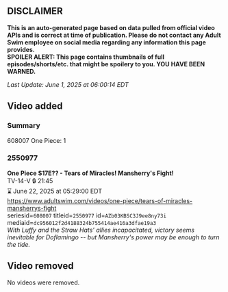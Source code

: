 ## DISCLAIMER
**This is an auto-generated page based on data pulled from official video APIs and is correct at time of publication. Please do not contact any Adult Swim employee on social media regarding any information this page provides.**  
**SPOILER ALERT: This page contains thumbnails of full episodes/shorts/etc. that might be spoilery to you. YOU HAVE BEEN WARNED.**  

_Last Update: June 1, 2025 at 06:00:14 EDT_
## Video added
### Summary
608007 One Piece: 1  
### 2550977
**One Piece S17E?? - Tears of Miracles! Mansherry's Fight!**  
TV-14-V 🔒 21:45  
⌛ June 22, 2025 at 05:29:00 EDT  
https://www.adultswim.com/videos/one-piece/tears-of-miracles-mansherrys-fight  
seriesid=`608007` titleid=`2550977` id=`AZb03KBSC3J9ee8ny73i` mediaid=`dc956012f2d4188324b755414ae416a3dfae19a3`  
_With Luffy and the Straw Hats' allies incapacitated, victory seems inevitable for Doflamingo -- but Mansherry's power may be enough to turn the tide._  
## Video removed
No videos were removed.  
